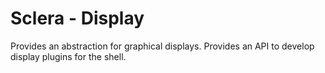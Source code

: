 # Sclera - Display

Provides an abstraction for graphical displays. Provides an API to develop display plugins for the shell.
